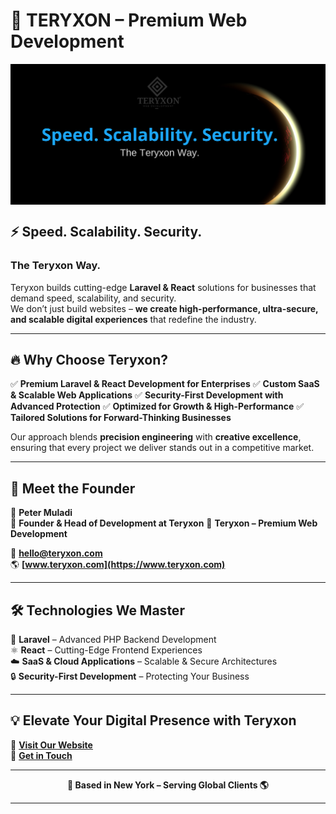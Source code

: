 # 🚀 TERYXON – Premium Web Development

<a href="https://www.teryxon.com">
  <img align="center" src="teryxon.png" alt="Teryxon Logo">
</a>

## ⚡ Speed. Scalability. Security.  
### The Teryxon Way.

Teryxon builds cutting-edge **Laravel & React** solutions for businesses that demand speed, scalability, and security.  
We don’t just build websites – **we create high-performance, ultra-secure, and scalable digital experiences** that redefine the industry.

---

## 🔥 Why Choose Teryxon?

✅ **Premium Laravel & React Development for Enterprises**
✅ **Custom SaaS & Scalable Web Applications**
✅ **Security-First Development with Advanced Protection**
✅ **Optimized for Growth & High-Performance**
✅ **Tailored Solutions for Forward-Thinking Businesses**

Our approach blends **precision engineering** with **creative excellence**, ensuring that every project we deliver stands out in a competitive market.

---

## 💼 Meet the Founder

👤 **Peter Muladi**  
🚀 **Founder & Head of Development at Teryxon** 
🏢 **Teryxon – Premium Web Development**  

📩 **hello@teryxon.com**  
🌎 **[www.teryxon.com](https://www.teryxon.com)**  

---

## 🛠️ Technologies We Master

🚀 **Laravel** – Advanced PHP Backend Development  
⚛️ **React** – Cutting-Edge Frontend Experiences  
☁️ **SaaS & Cloud Applications** – Scalable & Secure Architectures  
🔒 **Security-First Development** – Protecting Your Business  

---

## 💡 Elevate Your Digital Presence with Teryxon

🔗 **[Visit Our Website](https://www.teryxon.com)**  
📩 **[Get in Touch](mailto:hello@teryxon.com)**  

---

<p align="center">
  <strong>📍 Based in New York – Serving Global Clients 🌎</strong>
</p>

---

